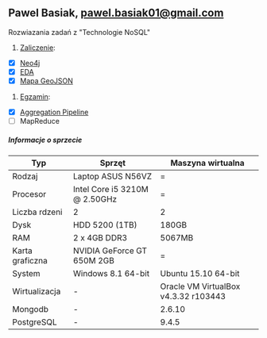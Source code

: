 ## Pawel Basiak, pawel.basiak01@gmail.com

Rozwiazania zadań z "Technologie NoSQL"

1. [Zaliczenie](zad2/readme.md):
 - [x] [Neo4j](https://github.com/pbasiak/neo4j-database)
 - [x] [EDA](zad2/readme.md)
 - [x] [Mapa GeoJSON](https://github.com/pbasiak/pbnosql/blob/master/zad2/mapa.geojson)
1. [Egzamin](egzamin/readme.md):
 - [x] [Aggregation Pipeline](egzamin/readme.md)
 - [ ] MapReduce

##### Informacje o sprzecie

Typ  | Sprzęt | Maszyna wirtualna
------------- | ------------- | -------------
Rodzaj | Laptop ASUS N56VZ | =
Procesor | Intel Core i5 3210M @ 2.50GHz | =
Liczba rdzeni  | 2 | 2
Dysk | HDD 5200 (1TB) | 180GB
RAM | 2 x 4GB DDR3 | 5067MB
Karta graficzna | NVIDIA GeForce GT 650M 2GB | =
System | Windows 8.1 64-bit | Ubuntu 15.10 64-bit
Wirtualizacja | - | Oracle VM VirtualBox v4.3.32 r103443
Mongodb | - | 2.6.10
PostgreSQL | - | 9.4.5